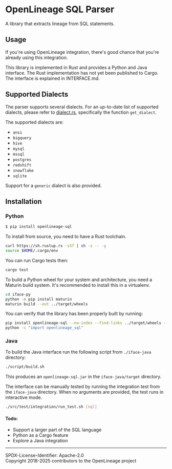 # OpenLineage SQL Parser

A library that extracts lineage from SQL statements. 

## Usage

If you're using OpenLineage integration, there's good chance that you're already using this integration.

This library is implemented in Rust and provides a Python and Java interface. The Rust implementation has not yet been published to Cargo.
The interface is explained in INTERFACE.md.

## Supported Dialects

The parser supports several dialects. For an up-to-date list of supported dialects, please refer to [dialect.rs](impl/src/dialect.rs), specifically the function `get_dialect`.

The supported dialects are:

* `ansi`
* `bigquery`
* `hive`
* `mysql`
* `mssql`
* `postgres`
* `redshift`
* `snowflake`
* `sqlite`

Support for a `generic` dialect is also provided.

## Installation

### Python

```bash
$ pip install openlineage-sql 
```

To install from source, you need to have a Rust toolchain.

```bash
curl https://sh.rustup.rs -sSf | sh -s -- -y
source $HOME/.cargo/env
```

You can run Cargo tests then:

```bash
cargo test
```

To build a Python wheel for your system and architecture, you need a Maturin build system.
It's recommended to install this in a virtualenv.

```bash
cd iface-py
python -m pip install maturin
maturin build --out ../target/wheels
```

You can verify that the library has been properly built by running:

```bash
pip install openlineage-sql --no-index --find-links ../target/wheels --force-reinstall
python -c "import openlineage_sql"
```

### Java

To build the Java interface run the following script from `./iface-java` directory:

```bash
./script/build.sh
```

This produces an `openlineage-sql.jar` in the `iface-java/target` directory.

The interface can be manually tested by running the integration test from the `iface-java` directory. When no arguments are provided, the test runs in interactive mode.

```bash
./src/test/integration/run_test.sh [sql]
```

#### Todo:
* Support a larger part of the SQL language 
* Python as a Cargo feature
* Explore a Java integration

----
SPDX-License-Identifier: Apache-2.0\
Copyright 2018-2025 contributors to the OpenLineage project
